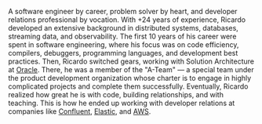 A software engineer by career, problem solver by heart, and developer relations professional by vocation. With +24 years of experience, Ricardo developed an extensive background in distributed systems, databases, streaming data, and observability. The first 10 years of his career were spent in software engineering, where his focus was on code efficiency, compilers, debuggers, programming languages, and development best practices. Then, Ricardo switched gears, working with Solution Architecture at [Oracle](https://www.oracle.com). There, he was a member of the "A-Team" — a special team under the product development organization whose charter is to engage in highly complicated projects and complete them successfully. Eventually, Ricardo realized how great he is with code, building relationships, and with teaching. This is how he ended up working with developer relations at companies like [Confluent](https://www.confluent.io), [Elastic](https://www.elastic.co), and [AWS](https://aws.amazon.com).
